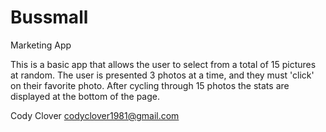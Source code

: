 # Bussmall
Marketing App

This is a basic app that allows the user to select from a total of 15 pictures at random.
The user is presented 3 photos at a time, and they must 'click' on their favorite photo.
After cycling through 15 photos the stats are displayed at the bottom of the page.


Cody Clover
codyclover1981@gmail.com

